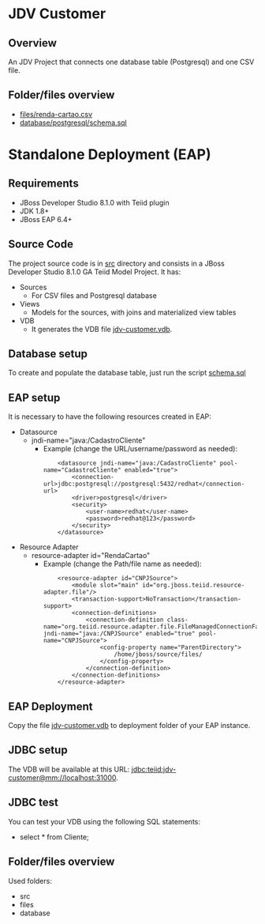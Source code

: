 # JDV Customer

## Overview
An JDV Project that connects one database table (Postgresql) and one CSV file.

## Folder/files overview
* [files/renda-cartao.csv](./files/renda-cartao.csv)
* [database/postgresql/schema.sql](./database/postgresql/schema.sql)

# Standalone Deployment (EAP)

## Requirements
* JBoss Developer Studio 8.1.0 with Teiid plugin
* JDK 1.8+
* JBoss EAP 6.4+

## Source Code
The project source code is in [src](./src) directory and consists in a JBoss Developer Studio 8.1.0 GA Teiid Model Project. It has:
* Sources
	* For CSV files and Postgresql database
* Views
	* Models for the sources, with joins and materialized view tables
* VDB
	* It generates the VDB file [jdv-customer.vdb](./src/jdv-customer.vdb).


## Database setup
To create and populate the database table, just run the script [schema.sql](./database/postgresql/schema.sql)

## EAP setup
It is necessary to have the following resources created in EAP:
* Datasource
	* jndi-name="java:/CadastroCliente"
		* Example (change the URL/username/password as needed):
		    ```
		        <datasource jndi-name="java:/CadastroCliente" pool-name="CadastroCliente" enabled="true">
		            <connection-url>jdbc:postgresql://postgresql:5432/redhat</connection-url>
		            <driver>postgresql</driver>
		            <security>
		                <user-name>redhat</user-name>
		                <password>redhat@123</password>
		            </security>
		        </datasource>
		    ```
* Resource Adapter
	* resource-adapter id="RendaCartao"
		* Example (change the Path/file name as needed):
		    ```
		        <resource-adapter id="CNPJSource">
		            <module slot="main" id="org.jboss.teiid.resource-adapter.file"/>
		            <transaction-support>NoTransaction</transaction-support>
		            <connection-definitions>
		                <connection-definition class-name="org.teiid.resource.adapter.file.FileManagedConnectionFactory" jndi-name="java:/CNPJSource" enabled="true" pool-name="CNPJSource">
		                    <config-property name="ParentDirectory">
		                        /home/jboss/source/files/
		                    </config-property>
		                </connection-definition>
		            </connection-definitions>
		        </resource-adapter>
		    ```

## EAP Deployment
Copy the file [jdv-customer.vdb](./src/jdv-customer.vdb) to deployment folder of your EAP instance.

## JDBC setup
The VDB will be available at this URL: [jdbc:teiid:jdv-customer@mm://localhost:31000](jdbc:teiid:jdv-customer@mm://localhost:31000).

## JDBC test
You can test your VDB using the following SQL statements:
* select * from Cliente;

## Folder/files overview
Used folders:
* src
* files
* database


